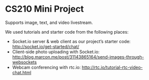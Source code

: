 # CS210 Mini Project

Supports image, text, and video livestream.

We used tutorials and starter code from the following places:
* Socket.io server & web client as our project’s starter code: http://socket.io/get-started/chat/
* Client-side photo uploading with Socket.io: http://blog.marcon.me/post/31143865164/send-images-through-websockets
* Webcam conferencing with rtc.io: http://rtc.io/tutorial-rtc-video-chat.html
